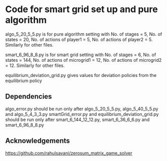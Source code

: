 

# Code for smart grid set up and pure algorithm

algo_5_20_5_5.py is for pure algorithm setting with No. of stages = 5, No. of states = 20, No. of actions of player1 = 5, No. of actions of player2 = 5. Similarly for other files.

smart_6_96_8_8.py is for smart grid setting with No. of stages = 6, No. of states = 144, No. of actions of microgrid1 = 12, No. of actions of microgrid2 = 12. Similarly for other files.

equilibrium_deviation_grid.py gives values for deviation policies from the equilibrium policy




## Dependencies

algo_error.py should be run only after algo_5_20_5_5.py, algo_5_40_5_5.py and algo_5_4_3_3.py
smartGrid_error.py and equilibrium_deviation_grid.py should be run only after smart_6_144_12_12.py, smart_6_36_6_6.py and smart_6_96_8_8.py
## Acknowledgements
 
 https://github.com/rahulsavani/zerosum_matrix_game_solver
